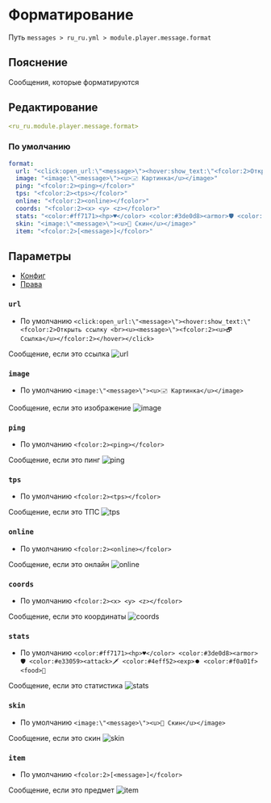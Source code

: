 # Форматирование
Путь `messages > ru_ru.yml > module.player.message.format`

## Пояснение
Сообщения, которые форматируются

## Редактирование
```yaml
<ru_ru.module.player.message.format>
```

### По умолчанию
```yaml
format:
  url: "<click:open_url:\"<message>\"><hover:show_text:\"<fcolor:2>Открыть ссылку <br><u><message>\"><fcolor:2><u>🗗 Ссылка</u></fcolor:2></hover></click>"
  image: "<image:\"<message>\"><u>🖃 Картинка</u></image>"
  ping: "<fcolor:2><ping></fcolor>"
  tps: "<fcolor:2><tps></fcolor>"
  online: "<fcolor:2><online></fcolor>"
  coords: "<fcolor:2><x> <y> <z></fcolor>"
  stats: "<color:#ff7171><hp>♥</color> <color:#3de0d8><armor>🛡 <color:#e33059><attack>🗡 <color:#4eff52><exp>⏺ <color:#f0a01f><food>🍖"
  skin: "<image:\"<message>\"><u>👨 Скин</u></image>"
  item: "<fcolor:2>[<message>]</fcolor>"

```

## Параметры

- [Конфиг](/ru/config/module/player/message/format/)
- [Права](/ru/permissions/module/player/message/format/)

### `url`
- По умолчанию `<click:open_url:\"<message>\"><hover:show_text:\"<fcolor:2>Открыть ссылку <br><u><message>\"><fcolor:2><u>🗗 Ссылка</u></fcolor:2></hover></click>`

Сообщение, если это ссылка
![url](/url.png)

### `image`
- По умолчанию `<image:\"<message>\"><u>🖃 Картинка</u></image>`

Сообщение, если это изображение
![image](/image.png)

### `ping`
- По умолчанию `<fcolor:2><ping></fcolor>`

Сообщение, если это пинг
![ping](/ping.png)

### `tps`
- По умолчанию `<fcolor:2><tps></fcolor>`

Сообщение, если это ТПС
![tps](/tps.png)

### `online`
- По умолчанию `<fcolor:2><online></fcolor>`

Сообщение, если это онлайн
![online](/online.png)

### `coords`
- По умолчанию `<fcolor:2><x> <y> <z></fcolor>`

Сообщение, если это координаты
![coords](/coords.png)

### `stats`
- По умолчанию `<color:#ff7171><hp>♥</color> <color:#3de0d8><armor>🛡 <color:#e33059><attack>🗡 <color:#4eff52><exp>⏺ <color:#f0a01f><food>🍖`

Сообщение, если это статистика
![stats](/stats.png)

### `skin`
- По умолчанию `<image:\"<message>\"><u>👨 Скин</u></image>`

Сообщение, если это скин
![skin](/skin.png)

### `item`
- По умолчанию `<fcolor:2>[<message>]</fcolor>`

Сообщение, если это предмет
![item](/item.png)